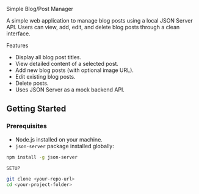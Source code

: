 Simple Blog/Post Manager

A simple web application to manage blog posts using a local JSON Server API. Users can view, add, edit, and delete blog posts through a clean interface.

Features

- Display all blog post titles.
- View detailed content of a selected post.
- Add new blog posts (with optional image URL).
- Edit existing blog posts.
- Delete posts.
- Uses JSON Server as a mock backend API.

## Getting Started

### Prerequisites

- Node.js installed on your machine.
- `json-server` package installed globally:

```bash
npm install -g json-server

SETUP

git clone <your-repo-url>
cd <your-project-folder>
